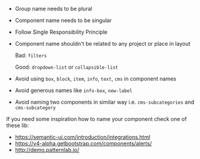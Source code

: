 * Group name needs to be plural
* Component name needs to be singular
* Follow Single Responsibility Principle
* Component name shouldn't be related to any project or place in layout

   Bad: `filters`

   Good: `dropdown-list` or `collapsible-list`
* Avoid using `box`, `block`, `item`, `info`, `text`, `cms` in component names
* Avoid generous names like `info-box`, `new-label`
* Avoid naming two components in similar way i.e. `cms-subcategories` and `cms-subcategory`


If you need some inspiration how to name your component check one of these lib:
* https://semantic-ui.com/introduction/integrations.html
* https://v4-alpha.getbootstrap.com/components/alerts/
* http://demo.patternlab.io/
